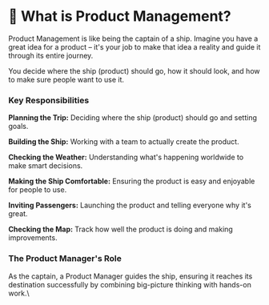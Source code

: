 # 🤔 What is Product Management?

Product Management is like being the captain of a ship. Imagine you have a great idea for a product – it's your job to make that idea a reality and guide it through its entire journey.&#x20;

You decide where the ship (product) should go, how it should look, and how to make sure people want to use it.

### Key Responsibilities

**Planning the Trip:** Deciding where the ship (product) should go and setting goals.

**Building the Ship:** Working with a team to actually create the product.

**Checking the Weather:** Understanding what's happening worldwide to make smart decisions.

**Making the Ship Comfortable:** Ensuring the product is easy and enjoyable for people to use.

**Inviting Passengers:** Launching the product and telling everyone why it's great.

**Checking the Map:** Track how well the product is doing and making improvements.

### The Product Manager's Role

As the captain, a Product Manager guides the ship, ensuring it reaches its destination successfully by combining big-picture thinking with hands-on work.\
